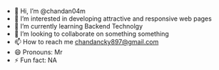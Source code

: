 - 👋 Hi, I’m @chandan04m
- 👀 I’m interested in developing attractive and responsive web pages
- 🌱 I’m currently learning Backend Technolgy
- 💞️ I’m looking to collaborate on something something
- 📫 How to reach me chandancky897@gmail.com
- 😄 Pronouns: Mr
- ⚡ Fun fact: NA

<!---
chandan04m/chandan04m is a ✨ special ✨ repository because its `README.md` (this file) appears on your GitHub profile.
You can click the Preview link to take a look at your changes.
--->
